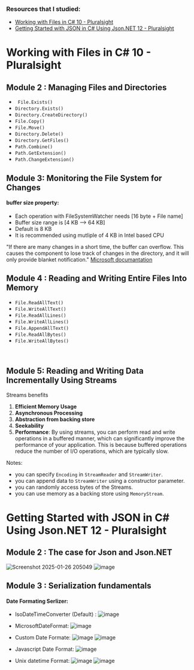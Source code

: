 ### Resources that I studied:<br>
- [Working with Files in C# 10 - Pluralsight](https://www.pluralsight.com/courses/c-sharp-10-working-files)
- [Getting Started with JSON in C# Using Json.NET 12 - Pluralsight](https://www.pluralsight.com/courses/getting-started-json-csharp-jsondotnet)

# Working with Files in C# 10 - Pluralsight
## Module 2 : Managing Files and Directories

- ` File.Exists()`
- `Directory.Exists()`
- `Directory.CreateDirectory()`
- `File.Copy()`
- `File.Move() `
- `Directory.Delete()`
- `Directory.GetFiles()`
- `Path.Combine()`
- `Path.GetExtension()`
- `Path.ChangeExtension()`

## Module 3: Monitoring the File System for Changes
#### buffer size property:
- Each operation with FileSystemWatcher needs [16 byte + File name]
- Buffer size range is [4 KB --> 64 KB] 
- Default is  8 KB
- It is recommended using mutliple of 4 KB in Intel based CPU




"If there are many changes in a short time, the buffer can overflow. This causes the component to lose track of changes in the directory, and it will only provide blanket notification." [Microsoft documantation](https://learn.microsoft.com/en-us/dotnet/api/system.io.filesystemwatcher.error?view=net-8.0) 


## Module 4 : Reading and Writing Entire Files Into Memory

- `File.ReadAllText()`
- `File.WriteAllText()`
- `File.ReadAllLines()`
- `File.WriteAllLines()`
- `File.AppendAllText() `
- `File.ReadAllBytes()`
- `File.WriteAllBytes()`

<br>

## Module 5: Reading and Writing Data Incrementally Using Streams
Streams benefits

1. **Efficient Memory Usage**
2. **Asynchronous Processing**
3. **Abstraction from backing store**
4. **Seekability**
5. **Performance**: By using streams, you can perform read and write operations in a buffered manner, which can significantly improve the performance of your application. This is because buffered operations reduce the number of I/O operations, which are typically slow.

   
Notes:
- you can specify `Encoding` in `StreamReader` and `StreamWriter`.
- you can append data to `StreamWriter` using a constructor parameter.
- you can randomly access bytes of the Streams.
- you can use memory as a backing store using `MemoryStream`.


# Getting Started with JSON in C# Using Json.NET 12 - Pluralsight
## Module 2 : The case for Json and Json.NET
![Screenshot 2025-01-26 205049](https://github.com/user-attachments/assets/7ea305ff-a553-47e5-b0d1-714bcad8a216)
![image](https://github.com/user-attachments/assets/10001703-12be-45d3-a6be-1200e63d6a90)
## Module 3 : Serialization fundamentals
#### Date Formating Serlizer:
- IsoDateTimeConverter (Default) :
![image](https://github.com/user-attachments/assets/529359bf-4865-4b5b-8b19-d669ea185d9f)

- MicrosoftDateFormat:
![image](https://github.com/user-attachments/assets/2e8d508e-b76e-4ed7-aefd-7b2061b230ff)

- Custom Date Formate:
 ![image](https://github.com/user-attachments/assets/7c479dc4-1b4f-470a-9084-3afa7e8d3677)
![image](https://github.com/user-attachments/assets/48289a5c-11e1-49ab-b9d3-9900dbff1b78)


- Javascript Date Format:
![image](https://github.com/user-attachments/assets/ff54f7e4-3e85-455d-a7c7-7101b4e60fd9)

- Unix datetime Format:
![image](https://github.com/user-attachments/assets/94f3ae9a-85f4-49bc-a6c4-f6507dd8aa39)
![image](https://github.com/user-attachments/assets/7b845ba4-7944-49d8-93ee-9ebba2682e59)



